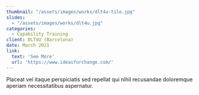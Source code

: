```yaml
---
thumbnail: "/assets/images/works/dlt4u-tile.jpg"
slides:
  - "/assets/images/works/dlt4u.jpg"
categories:
  - Capability Training
client: DLT4U (Barcelona)
date: March 2021
link:
  text: 'See More'
  url: 'https://www.ideasforchange.com/'
---
```


Placeat vel itaque perspiciatis sed repellat qui nihil recusandae doloremque aperiam necessitatibus aspernatur.
